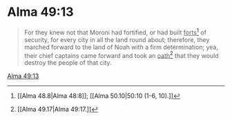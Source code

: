 # Alma 49:13

> For they knew not that Moroni had fortified, or had built <u>forts</u>[^a] of security, for every city in all the land round about; therefore, they marched forward to the land of Noah with a firm determination; yea, their chief captains came forward and took an <u>oath</u>[^b] that they would destroy the people of that city.

[Alma 49:13](https://www.churchofjesuschrist.org/study/scriptures/bofm/alma/49?lang=eng&id=p13#p13)


[^a]: [[Alma 48.8|Alma 48:8]]; [[Alma 50.10|50:10 (1-6, 10).]]
[^b]: [[Alma 49.17|Alma 49:17.]]
